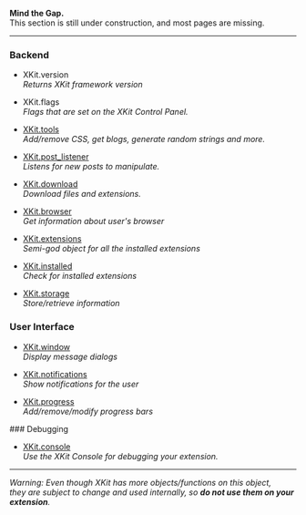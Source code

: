 **Mind the Gap.**  
This section is still under construction, and most pages are missing.

***

### Backend

* XKit.version  
	_Returns XKit framework version_
	
* XKit.flags  
	_Flags that are set on the XKit Control Panel._

* [XKit.tools](https://github.com/atesh/XKit/wiki/XKit.tools)   
	_Add/remove CSS, get blogs, generate random strings and more._
	
* [XKit.post_listener](https://github.com/atesh/XKit/wiki/XKit.post_listener)   
	_Listens for new posts to manipulate._
	
* [XKit.download](https://github.com/atesh/XKit/wiki/XKit.download)   
	_Download files and extensions._
	
* [XKit.browser](https://github.com/atesh/XKit/wiki/XKit.browser)   
	_Get information about user's browser_
	
* [XKit.extensions](https://github.com/atesh/XKit/wiki/XKit.extensions)   
	_Semi-god object for all the installed extensions_
	
* [XKit.installed](https://github.com/atesh/XKit/wiki/XKit.installed)   
	_Check for installed extensions_
	
* [XKit.storage](https://github.com/atesh/XKit/wiki/XKit.storage)   
	_Store/retrieve information_
	
### User Interface
	
* [XKit.window](https://github.com/atesh/XKit/wiki/XKit.window)   
	_Display message dialogs_
	
* [XKit.notifications](https://github.com/atesh/XKit/wiki/XKit.notifications)   
	_Show notifications for the user_
	
* [XKit.progress](https://github.com/atesh/XKit/wiki/XKit.progress)   
	_Add/remove/modify progress bars_
	
### Debugging

* [XKit.console](https://github.com/atesh/XKit/wiki/XKit.console)   
	_Use the XKit Console for debugging your extension._

***

_Warning: Even though XKit has more objects/functions on this object,   
they are subject to change and used internally, so **do not use them on your extension**._